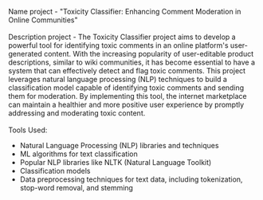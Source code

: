 Name project -  "Toxicity Classifier: Enhancing Comment Moderation in Online Communities"
<br /> 
<br />
Description project - The Toxicity Classifier project aims to develop a powerful tool for identifying toxic comments in an online platform's user-generated content. 
With the increasing popularity of user-editable product descriptions, similar to wiki communities, it has become essential to have a system that can effectively detect and flag toxic comments. 
This project leverages natural language processing (NLP) techniques to build a classification model capable of identifying toxic comments and sending them for moderation. 
By implementing this tool, the internet marketplace can maintain a healthier and more positive user experience by promptly addressing and moderating toxic content.
<br /> 
<br />
Tools Used:
<br />
- Natural Language Processing (NLP) libraries and techniques
- ML algorithms for text classification
- Popular NLP libraries like NLTK (Natural Language Toolkit)
- Classification models
- Data preprocessing techniques for text data, including tokenization, stop-word removal, and stemming
